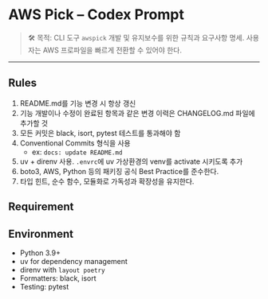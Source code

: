 # AWS Pick – Codex Prompt

> 🛠️ 목적:
> CLI 도구 `awspick` 개발 및 유지보수를 위한 규칙과 요구사항 명세. 사용자는 AWS 프로파일을 빠르게 전환할 수 있어야 한다.

---

## Rules

1. README.md를 기능 변경 시 항상 갱신
2. 기능 개발이나 수정이 완료된 항목과 같은 변경 이력은 CHANGELOG.md 파일에 추가할 것  
3. 모든 커밋은 black, isort, pytest 테스트를 통과해야 함
4. Conventional Commits 형식을 사용  
   - ex: `docs: update README.md`
5. uv + direnv 사용. `.envrc`에 uv 가상환경의 venv를 activate 시키도록 추가
6. boto3, AWS, Python 등의 패키징 공식 Best Practice를 준수한다.
7. 타입 힌트, 순수 함수, 모듈화로 가독성과 확장성을 유지한다.

## Requirement

## Environment

- Python 3.9+
- uv for dependency management
- direnv with `layout poetry`
- Formatters: black, isort
- Testing: pytest
